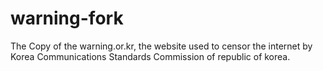 # warning-fork

The Copy of the warning.or.kr, the website used to censor the internet by Korea Communications Standards Commission of republic of korea.
